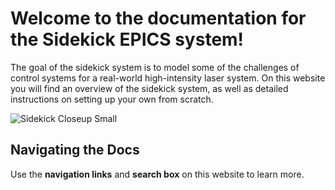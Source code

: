 # Welcome to the documentation for the Sidekick EPICS system!

The goal of the sidekick system is to model some of the challenges of control systems for a real-world high-intensity laser system. On this website you will find an overview of the sidekick system, as well as detailed instructions on setting up your own from scratch.

![Sidekick Closeup Small](https://user-images.githubusercontent.com/7269185/157488558-d0348ff1-fa52-41c6-972a-b11878984d25.JPG)

## Navigating the Docs

Use the **navigation links** and **search box** on this website to learn more.

